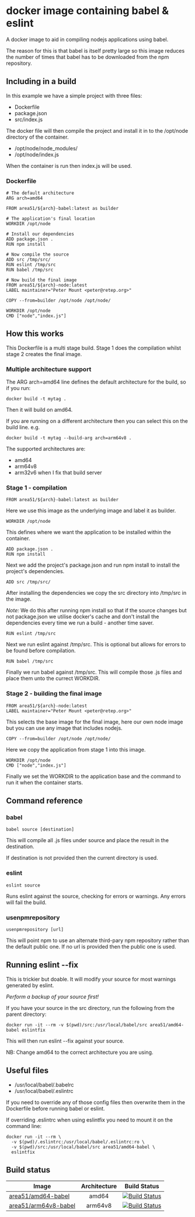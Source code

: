 # docker image containing babel & eslint

A docker image to aid in compiling nodejs applications using babel.

The reason for this is that babel is itself pretty large so this image reduces the number of times that babel has to be downloaded from the npm repository.

## Including in a build

In this example we have a simple project with three files:
* Dockerfile
* package.json
* src/index.js

The docker file will then compile the project and install it in to the /opt/node directory of the container.

* /opt/node/node_modules/
* /opt/node/index.js

When the container is run then index.js will be used.

### Dockerfile

    # The default architecture
    ARG arch=amd64

    FROM area51/${arch}-babel:latest as builder

    # The application's final location
    WORKDIR /opt/node

    # Install our dependencies
    ADD package.json .
    RUN npm install

    # Now compile the source
    ADD src /tmp/src/
    RUN eslint /tmp/src
    RUN babel /tmp/src

    # Now build the final image
    FROM area51/${arch}-node:latest
    LABEL maintainer="Peter Mount <peter@retep.org>"

    COPY --from=builder /opt/node /opt/node/

    WORKDIR /opt/node
    CMD ["node","index.js"]

## How this works

This Dockerfile is a multi stage build. Stage 1 does the compilation whilst stage 2 creates the final image.

### Multiple architecture support

The ARG arch=amd64 line defines the default architecture for the build, so if you run:

    docker build -t mytag .

Then it will build on amd64.

If you are running on a different architecture then you can select this on the build line. e.g.

    docker build -t mytag --build-arg arch=arm64v8 .

The supported architectures are:
* amd64
* arm64v8
* arm32v6 when I fix that build server

### Stage 1 - compilation

    FROM area51/${arch}-babel:latest as builder

Here we use this image as the underlying image and label it as builder.

    WORKDIR /opt/node

This defines where we want the application to be installed within the container.

    ADD package.json .
    RUN npm install

Next we add the project's package.json and run npm install to install the project's dependencies.

    ADD src /tmp/src/

After installing the dependencies we copy the src directory into /tmp/src in the image.

*Note:* We do this after running npm install so that if the source changes but not package.json we utilise docker's cache and don't install the dependencies every time we run a build - another time saver.

    RUN eslint /tmp/src

Next we run eslint against /tmp/src. This is optional but allows for errors to be found before compilation.

    RUN babel /tmp/src

Finally we run babel against /tmp/src. This will compile those .js files and place them unto the currect WORKDIR.

### Stage 2 - building the final image

    FROM area51/${arch}-node:latest
    LABEL maintainer="Peter Mount <peter@retep.org>"

This selects the base image for the final image, here our own node image but you can use any image that includes nodejs.

    COPY --from=builder /opt/node /opt/node/

Here we copy the application from stage 1 into this image.

    WORKDIR /opt/node
    CMD ["node","index.js"]

Finally we set the WORKDIR to the application base and the command to run it when the container starts.

## Command reference

### babel

    babel source [destination]

This will compile all .js files under source and place the result in the destination.

If destination is not provided then the current directory is used.

### eslint

    eslint source

Runs eslint against the source, checking for errors or warnings. Any errors will fail the build.

### usenpmrepository

    usenpmrepository [url]

This will point npm to use an alternate third-pary npm repository rather than the default public one. If no url is provided then the public one is used.

## Running eslint --fix

This is trickier but doable. It will modify your source for most warnings generated by eslint.

*Perform a backup of your source first!*

If you have your source in the src directory, run the following from the parent directory:

    docker run -it --rm -v $(pwd)/src:/usr/local/babel/src area51/amd64-babel eslintfix

This will then run eslint --fix against your source.

NB: Change amd64 to the correct architecture you are using.

## Useful files

* /usr/local/babel/.babelrc
* /usr/local/babel/.eslintrc

If you need to override any of those config files then overwrite them in the Dockerfile before running babel or eslint.

If overriding .eslintrc when using eslintfix you need to mount it on the command line:

    docker run -it --rm \
      -v $(pwd)/.eslintrc:/usr/local/babel/.eslintrc:ro \
      -v $(pwd)/src:/usr/local/babel/src area51/amd64-babel \
      eslintfix

## Build status

| Image | Architecture | Build Status |
| -------- | :---------------: | ---------------- | 
| [area51/amd64-babel](https://hub.docker.com/r/area51/amd64-babel/) | amd64 | [![Build Status](https://jenkins.area51.onl/buildStatus/icon?job=Public/babel-amd64)](https://jenkins.area51.onl/job/Public/babel-amd64)
| [area51/arm64v8-babel](https://hub.docker.com/r/area51/arm64v8-babel/) | arm64v8 | [![Build Status](https://jenkins.area51.onl/buildStatus/icon?job=Public/babel-arm64v8)](https://jenkins.area51.onl/job/Public/babel-arm64v8)
